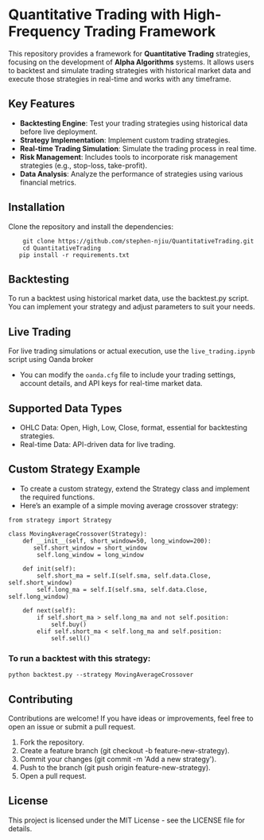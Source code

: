 # Quantitative Trading with High-Frequency Trading Framework

This repository provides a framework for **Quantitative Trading** strategies, focusing on the development of **Alpha Algorithms** systems. It allows users to backtest and simulate trading strategies with historical market data and execute those strategies in real-time and works with any timeframe.

## Key Features

- **Backtesting Engine**: Test your trading strategies using historical data before live deployment.
- **Strategy Implementation**: Implement custom trading strategies.
- **Real-time Trading Simulation**: Simulate the trading process in real time.
- **Risk Management**: Includes tools to incorporate risk management strategies (e.g., stop-loss, take-profit).
- **Data Analysis**: Analyze the performance of strategies using various financial metrics.

  

## Installation

Clone the repository and install the dependencies:

        git clone https://github.com/stephen-njiu/QuantitativeTrading.git
        cd QuantitativeTrading
       pip install -r requirements.txt

## Backtesting
To run a backtest using historical market data, use the backtest.py script. You can implement your strategy and adjust parameters to suit your needs.

## Live Trading
For live trading simulations or actual execution, use the `live_trading.ipynb` script using Oanda broker
* You can modify the `oanda.cfg` file to include your trading settings, account details, and API keys for real-time market data.

## Supported Data Types
* OHLC Data: Open, High, Low, Close, format, essential for backtesting strategies.
* Real-time Data: API-driven data for live trading.

## Custom Strategy Example
* To create a custom strategy, extend the Strategy class and implement the required functions.
* Here’s an example of a simple moving average crossover strategy:
 
```    
from strategy import Strategy

class MovingAverageCrossover(Strategy):
    def __init__(self, short_window=50, long_window=200):
       self.short_window = short_window
        self.long_window = long_window
    
    def init(self):
        self.short_ma = self.I(self.sma, self.data.Close, self.short_window)
        self.long_ma = self.I(self.sma, self.data.Close, self.long_window)
    
    def next(self):
        if self.short_ma > self.long_ma and not self.position:
            self.buy()
        elif self.short_ma < self.long_ma and self.position:
            self.sell()
```

### To run a backtest with this strategy:
`python backtest.py --strategy MovingAverageCrossover`


## Contributing
Contributions are welcome! If you have ideas or improvements, feel free to open an issue or submit a pull request.
1. Fork the repository.
2. Create a feature branch (git checkout -b feature-new-strategy).
3. Commit your changes (git commit -m 'Add a new strategy').
4. Push to the branch (git push origin feature-new-strategy).
5. Open a pull request.


## License
This project is licensed under the MIT License - see the LICENSE file for details.
